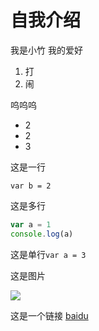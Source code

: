 # 自我介绍

我是小竹 我的爱好

1. 打
2. 闹

呜呜呜
* 2
* 2
* 3

这是一行

    var b = 2

这是多行
```JavaScript
var a = 1
console.log(a)
```
这是单行`var a = 3`

这是图片

![](https://markdown.com.cn/assets/img/philly-magic-garden.9c0b4415.jpg)

这是一个链接 [baidu](https://www.baidu.com/)
